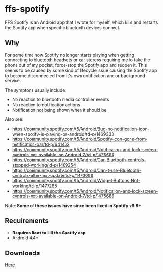 # ffs-spotify
FFS Spotify is an Android app that I wrote for myself, which kills and restarts the Spotify app when specific bluetooth devices connect.

## Why
For some time now Spotify no longer starts playing when getting connecting to bluetooth headsets or car stereos requiring me to take the phone out of my pocket, force-stop the Spotify app and reopen it.
This seems to be caused by some kind of lifecycle issue causing the Spotify app to become disconnected from it's own notification and or background service.

The symptons usually include:
* No reaction to bluetooth media controller events
* No reaction to notification actions
* Notification not being shown when it should be

Also see:
* https://community.spotify.com/t5/Android/Bug-no-notification-icon-when-spotify-is-playing-on-android/td-p/1469333
* https://community.spotify.com/t5/Android/Spotify-icon-gone-from-notification-bar/td-p/641462
* https://community.spotify.com/t5/Android/Notification-and-lock-screen-controls-not-available-on-Android-7/td-p/1475686
* https://community.spotify.com/t5/Android/Car-Bluetooth-controls-stopped-working/td-p/1489254
* https://community.spotify.com/t5/Android/Can-t-use-Bluetooth-controls-after-last-update/td-p/1476088
* https://community.spotify.com/t5/Android/Widget-Buttons-Not-working/td-p/1477285
* https://community.spotify.com/t5/Android/Notification-and-lock-screen-controls-not-available-on-Android-7/td-p/1475686

Note: **Some of these issues have since been fixed in Spotify v6.9+**

## Requirements
* **Requires Root to kill the Spotify app** 
* Android 4.4+

## Downloads
[Here](https://github.com/d4rken/ffs-spotify/releases)
